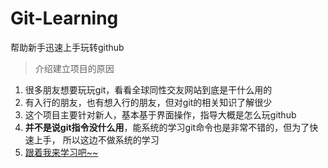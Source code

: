 # Git-Learning
帮助新手迅速上手玩转github

> 介绍建立项目的原因
1. 很多朋友想要玩玩git，看看全球同性交友网站到底是干什么用的
2. 有入行的朋友，也有想入行的朋友，但对git的相关知识了解很少
3. 这个项目主要针对新人，基本基于界面操作，指导大概是怎么玩github
4. **并不是说git指令没什么用**，能系统的学习git命令也是非常不错的，但为了快速上手，
    所以这边不做系统的学习
5. [跟着我来学习吧~~ ](./git_share/00-git知识分享.md)  
